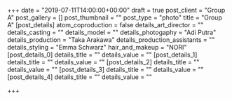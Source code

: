 +++
date = "2019-07-11T14:00:00+00:00"
draft = true
post_client = "Group A"
post_gallery = []
post_thumbnail = ""
post_type = "photo"
title = "Group A"
[post_details]
atom_coproduction = false
details_art_director = ""
details_casting = ""
details_model = ""
details_photogaphy = "Adi Putra"
details_production = "Taka Arakawa"
details_production_assistants = ""
details_styling = "Emma Schwarz"
hair_and_makeup = "NORI"
[post_details_0]
details_title = ""
details_value = ""
[post_details_1]
details_title = ""
details_value = ""
[post_details_2]
details_title = ""
details_value = ""
[post_details_3]
details_title = ""
details_value = ""
[post_details_4]
details_title = ""
details_value = ""

+++
